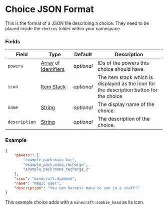 # Choice JSON Format

This is the format of a JSON file describing a choice. They need to be placed inside the `choices` folder within your namespace.

### Fields

Field  | Type | Default | Description
-------|------|---------|-------------
`powers` | [Array](../submodules/apoli-docs/docs/data_types/array.md) of [Identifiers](../submodules/apoli-docs/docs/data_types/identifier.md) | _optional_ | IDs of the powers this choice should have.
`icon` | [Item Stack](../submodules/apoli-docs/docs/data_types/item_stack.md) | _optional_ | The item stack which is displayed as the icon for the description button for the choice
`name` | [String](../submodules/apoli-docs/docs/data_types/string.md) | _optional_ | The display name of the choice.
`description` | [String](../submodules/apoli-docs/docs/data_types/string.md) | _optional_ | The description of the choice.

### Example

```json
{
    "powers": [
        "example_pack:mana_bar",
        "example_pack:mana_recharge",
        "example_pack:mana_recharge_2"
    ],
    "icon": "minecraft:diamond",
    "name": "Magic User",
    "description": "You can harness mana to use in a staff!"
}
```
This example choice adds  with a `minecraft:zombie_head` as its icon.
